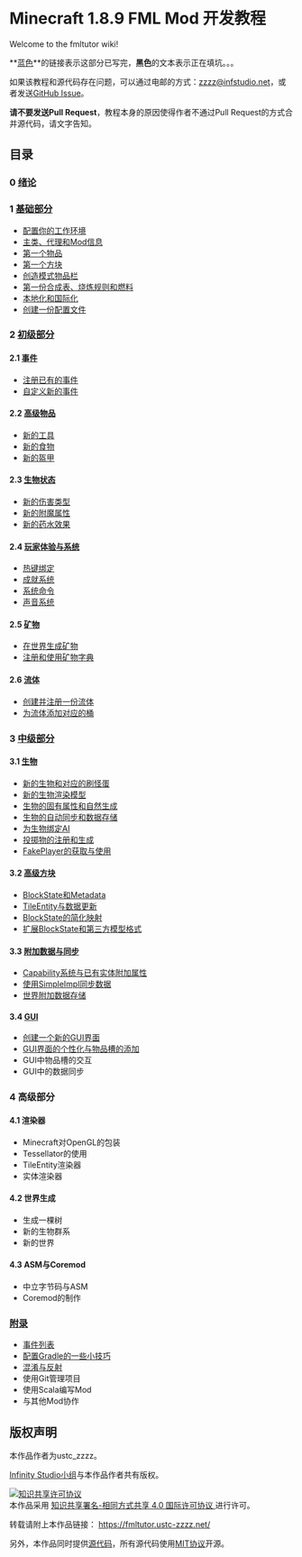 # Minecraft 1.8.9 FML Mod 开发教程

Welcome to the fmltutor wiki!

**[蓝色](#)**的链接表示这部分已写完，**黑色**的文本表示正在填坑。。。

如果该教程和源代码存在问题，可以通过电邮的方式：[zzzz@infstudio.net](mailto:zzzz@infstudio.net)，或者发送[GitHub Issue](https://github.com/ustc-zzzz/fmltutor/issues)。

**请不要发送Pull Request**，教程本身的原因使得作者不通过Pull Request的方式合并源代码，请文字告知。

## 目录

### 0 [绪论](0-绪论.md)

### 1 [基础部分](#1-基础部分)

* [配置你的工作环境](1.1-配置你的工作环境.md)
* [主类、代理和Mod信息](1.2-主类、代理和Mod信息.md)
* [第一个物品](1.3-第一个物品.md)
* [第一个方块](1.4-第一个方块.md)
* [创造模式物品栏](1.5-创造模式物品栏.md)
* [第一份合成表、烧炼规则和燃料](1.6-第一份合成表、烧炼规则和燃料.md)
* [本地化和国际化](1.7-本地化和国际化.md)
* [创建一份配置文件](1.8-创建一份配置文件.md)

### 2 [初级部分](#2-初级部分)

#### 2.1 [事件](#21-事件)

* [注册已有的事件](2.1.1-注册已有的事件.md)
* [自定义新的事件](2.1.2-自定义新的事件.md)

#### 2.2 [高级物品](#22-高级物品)

* [新的工具](2.2.1-新的工具.md)
* [新的食物](2.2.2-新的食物.md)
* [新的盔甲](2.2.3-新的盔甲.md)

#### 2.3 [生物状态](#23-生物状态)

* [新的伤害类型](2.3.1-新的伤害类型.md)
* [新的附魔属性](2.3.2-新的附魔属性.md)
* [新的药水效果](2.3.3-新的药水效果.md)

#### 2.4 [玩家体验与系统](#24-玩家体验与系统)

* [热键绑定](2.4.1-热键绑定.md)
* [成就系统](2.4.2-成就系统.md)
* [系统命令](2.4.3-系统命令.md)
* [声音系统](2.4.4-声音系统.md)

#### 2.5 [矿物](#25-矿物)

* [在世界生成矿物](2.5.1-在世界生成矿物.md)
* [注册和使用矿物字典](2.5.2-注册和使用矿物字典.md)

#### 2.6 [流体](#26-流体)

* [创建并注册一份流体](2.6.1-创建并注册一份流体.md)
* [为流体添加对应的桶](2.6.2-为流体添加对应的桶.md)

### 3 [中级部分](#3-中级部分)

#### 3.1 [生物](#31-生物)

* [新的生物和对应的刷怪蛋](3.1.1-新的生物和对应的刷怪蛋.md)
* [新的生物渲染模型](3.1.2-新的生物渲染模型.md)
* [生物的固有属性和自然生成](3.1.3-生物的固有属性和自然生成.md)
* [生物的自动同步和数据存储](3.1.4-生物的自动同步和数据存储.md)
* [为生物绑定AI](3.1.5-为生物绑定AI.md)
* [投掷物的注册和生成](3.1.6-投掷物的注册和生成.md)
* [FakePlayer的获取与使用](3.1.7-FakePlayer的获取与使用.md)

#### 3.2 [高级方块](#32-高级方块)

* [BlockState和Metadata](3.2.1-BlockState和Metadata.md)
* [TileEntity与数据更新](3.2.2-TileEntity与数据更新.md)
* [BlockState的简化映射](3.2.3-BlockState的简化映射.md)
* [扩展BlockState和第三方模型格式](3.2.4-扩展BlockState和第三方模型格式.md)

#### 3.3 [附加数据与同步](#33-附加数据与同步)

* [Capability系统与已有实体附加属性](3.3.1-Capability系统与已有实体附加属性.md)
* [使用SimpleImpl同步数据](3.3.2-使用SimpleImpl同步数据.md)
* [世界附加数据存储](3.3.3-世界附加数据存储.md)

#### 3.4 [GUI](#34-gui)

* [创建一个新的GUI界面](3.4.1-创建一个新的GUI界面.md)
* [GUI界面的个性化与物品槽的添加](3.4.2-GUI界面的个性化与物品槽的添加.md)
* GUI中物品槽的交互
* GUI中的数据同步

### 4 高级部分

#### 4.1 渲染器

* Minecraft对OpenGL的包装
* Tessellator的使用
* TileEntity渲染器
* 实体渲染器

#### 4.2 世界生成

* 生成一棵树
* 新的生物群系
* 新的世界

#### 4.3 ASM与Coremod

* 中立字节码与ASM
* Coremod的制作

### [附录](#附录)

* [事件列表](附录A-事件列表.md)
* [配置Gradle的一些小技巧](附录B-配置Gradle的一些小技巧.md)
* [混淆与反射](附录C-混淆与反射.md)
* 使用Git管理项目
* 使用Scala编写Mod
* 与其他Mod协作

## 版权声明

本作品作者为ustc_zzzz。

[Infinity Studio小组](https://www.infstudio.net/)与本作品作者共有版权。

<a rel="license" href="http://creativecommons.org/licenses/by-sa/4.0/">
    <img alt="知识共享许可协议" style="border-width:0" src="https://i.creativecommons.org/l/by-sa/4.0/88x31.png" />
</a><br />本作品采用
<a rel="license" href="http://creativecommons.org/licenses/by-sa/4.0/">
    知识共享署名-相同方式共享 4.0 国际许可协议
</a>进行许可。

转载请附上本作品链接：
<https://fmltutor.ustc-zzzz.net/>

另外，本作品同时提供[源代码](https://github.com/ustc-zzzz/fmltutor/tags)，所有源代码使用[MIT协议](https://github.com/ustc-zzzz/fmltutor/blob/master/LICENSE)开源。

